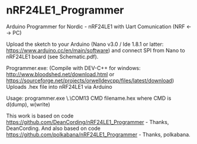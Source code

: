 # nRF24LE1_Programmer
Arduino Programmer for Nordic - nRF24LE1 with Uart Comunication (NRF <--> PC)

Upload the sketch to your Arduino (Nano v3.0 / Ide 1.8.1 or latter: https://www.arduino.cc/en/main/software) and connect SPI from Nano to nRF24LE1 board (see Schematic.pdf).

Programmer.exe: (Compile with DEV-C++ for windows: http://www.bloodshed.net/download.html or https://sourceforge.net/projects/orwelldevcpp/files/latest/download)
Uploads .hex file into nRF24LE1 via Arduino

Usage: programmer.exe \\.\COM13 CMD filename.hex
where CMD is d(dump), w(write)

This work is based on code https://github.com/DeanCording/nRF24LE1_Programmer - Thanks, DeanCording.
And also based on code https://github.com/polkabana/nRF24LE1_Programmer - Thanks, polkabana.
